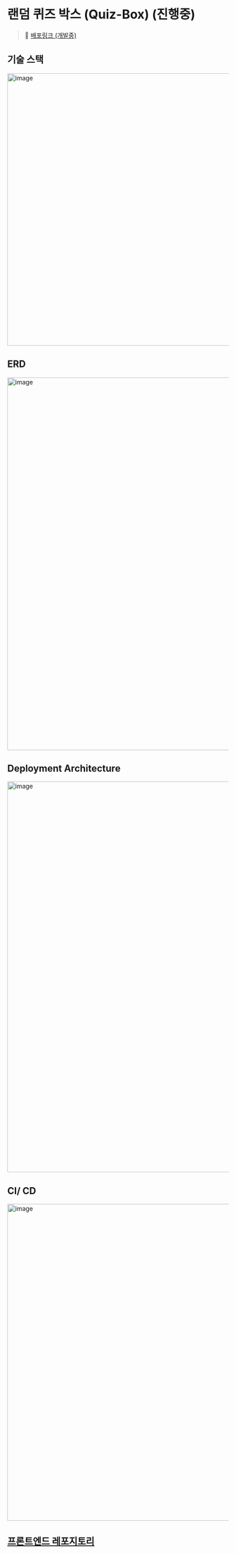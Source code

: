 # 랜덤 퀴즈 박스 (Quiz-Box) (진행중)

> 🚀 [배포링크 (개발중)](https://quiz-box.shop)

## 기술 스택
<img width="619" alt="image" src="https://user-images.githubusercontent.com/64524916/191676470-98bf2185-4528-4c7f-acdd-2919ea6acc13.png">

## ERD
<img width="847" alt="image" src="https://user-images.githubusercontent.com/64524916/191677758-182b96a0-c83a-474f-abe6-42537879e436.png">

## Deployment Architecture
<img width="888" alt="image" src="https://user-images.githubusercontent.com/64524916/227120123-e821e1ce-e812-4bd3-b7ad-1938fe5cf32e.png">

## CI/ CD
<img width="720" alt="image" src="https://user-images.githubusercontent.com/64524916/227119858-3628aa4b-7b6c-4750-9a50-50220c0fa61e.png">

## [프론트엔드 레포지토리](https://github.com/solchan98/RQS-frontend)
